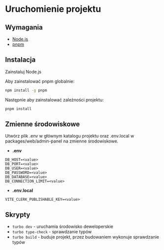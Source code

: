 # Uruchomienie projektu
## Wymagania
- [Node.js](https://nodejs.org/en/download/prebuilt-installer)
- [pnpm](https://pnpm.io/installation)
## Instalacja
Zainstaluj Node.js

Aby zainstalować pnpm globalnie:
```bash
npm install -g pnpm
```
Następnie aby zainstalować zależności projektu:
```bash
pnpm install
```
## Zmienne środowiskowe
Utwórz plik .env w głównym katalogu projektu oraz .env.local w packages/web/admin-panel na zmienne środowiskowe.
- **.env**
```
DB_HOST=<value>
DB_PORT=<value>
DB_USER=<value>
DB_PASSWORD=<value>
DB_DATABASE=<value>
DB_CONNECTION_LIMIT=<value>
```
- **.env.local**
```
VITE_CLERK_PUBLISHABLE_KEY=<value>
```
## Skrypty
- `turbo dev` - uruchamia środowisko deweloperskie
- `turbo type-check` - sprawdzanie typów
- `turbo build` - buduje projekt, przez budowaniem wykonuje sprawdzanie typów